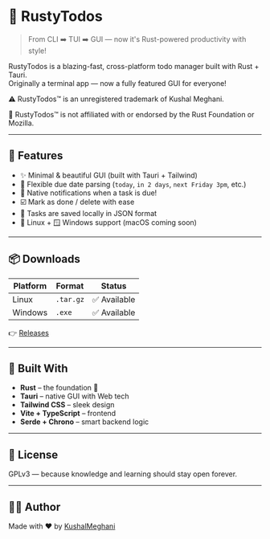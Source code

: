 # 🦀 RustyTodos

> From CLI ➡️ TUI ➡️ GUI — now it's Rust-powered productivity with style!

RustyTodos is a blazing-fast, cross-platform todo manager built with Rust + Tauri.  
Originally a terminal app — now a fully featured GUI for everyone!

⚠️ RustyTodos™ is an unregistered trademark of Kushal Meghani.

🚫 RustyTodos™ is not affiliated with or endorsed by the Rust Foundation or Mozilla.

---

## 🚀 Features

- ✨ Minimal & beautiful GUI (built with Tauri + Tailwind)
- 📅 Flexible due date parsing (`today`, `in 2 days`, `next Friday 3pm`, etc.)
- 🔔 Native notifications when a task is due!
- ☑️ Mark as done / delete with ease
- 💾 Tasks are saved locally in JSON format
- 🐧 Linux + 🪟 Windows support (macOS coming soon)

---

## 📦 Downloads

| Platform | Format       | Status      |
|----------|--------------|-------------|
| Linux    | `.tar.gz`    | ✅ Available |
| Windows  | `.exe`       | ✅ Available |

👉 [Releases](https://github.com/KushalMeghani1644/RustyTodos/releases)

---

## 🧠 Built With

- **Rust** – the foundation 🦀
- **Tauri** – native GUI with Web tech
- **Tailwind CSS** – sleek design
- **Vite + TypeScript** – frontend
- **Serde + Chrono** – smart backend logic

---

## 📜 License

GPLv3 — because knowledge and learning should stay open forever.

---

## 👨‍💻 Author

Made with ❤️ by [KushalMeghani](https://github.com/KushalMeghani1644)
